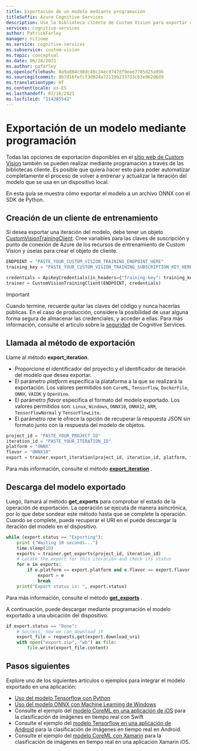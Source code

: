 ```yaml
---
title: Exportación de un modelo mediante programación
titleSuffix: Azure Cognitive Services
description: Use la biblioteca cliente de Custom Vision para exportar un modelo entrenado.
services: cognitive-services
author: PatrickFarley
manager: nitinme
ms.service: cognitive-services
ms.subservice: custom-vision
ms.topic: conceptual
ms.date: 06/28/2021
ms.author: pafarley
ms.openlocfilehash: 0a9a804c98dc40c34ec8747df9eee7705d25a99b
ms.sourcegitcommit: 8b7d16fefcf3d024a72119b233733cb3e962d6d9
ms.translationtype: HT
ms.contentlocale: es-ES
ms.lasthandoff: 07/16/2021
ms.locfileid: "114285542"
---
```

# <a name="export-a-model-programmatically"></a>Exportación de un modelo mediante programación

Todas las opciones de exportación disponibles en el [sitio web de Custom Vision](https://www.customvision.ai/) también se pueden realizar mediante programación a través de las bibliotecas cliente. Es posible que quiera hacer esto para poder automatizar completamente el proceso de volver a entrenar y actualizar la iteración del modelo que se usa en un dispositivo local.

En esta guía se muestra cómo exportar el modelo a un archivo ONNX con el SDK de Python.

## <a name="create-a-training-client"></a>Creación de un cliente de entrenamiento

Si desea exportar una iteración del modelo, debe tener un objeto [CustomVisionTrainingClient](/python/api/azure-cognitiveservices-vision-customvision/azure.cognitiveservices.vision.customvision.training.customvisiontrainingclient). Cree variables para las claves de suscripción y punto de conexión de Azure de los recursos de entrenamiento de Custom Vision y úselas para crear el objeto de cliente.

```python
ENDPOINT = "PASTE_YOUR_CUSTOM_VISION_TRAINING_ENDPOINT_HERE"
training_key = "PASTE_YOUR_CUSTOM_VISION_TRAINING_SUBSCRIPTION_KEY_HERE"

credentials = ApiKeyCredentials(in_headers={"Training-key": training_key})
trainer = CustomVisionTrainingClient(ENDPOINT, credentials)
```

> [!IMPORTANT]
> Cuando termine, recuerde quitar las claves del código y nunca hacerlas públicas. En el caso de producción, considere la posibilidad de usar alguna forma segura de almacenar las credenciales, y acceder a ellas. Para más información, consulte el artículo sobre la [seguridad](../cognitive-services-security.md) de Cognitive Services.

## <a name="call-the-export-method"></a>Llamada al método de exportación

Llame al método **export_iteration**.
* Proporcione el identificador del proyecto y el identificador de iteración del modelo que desea exportar. 
* El parámetro *platform* especifica la plataforma a la que se realizará la exportación. Los valores permitidos son `CoreML`, `TensorFlow`, `DockerFile`, `ONNX`, `VAIDK` y `OpenVino`. 
* El parámetro *flavor* especifica el formato del modelo exportado. Los valores permitidos son: `Linux`, `Windows`, `ONNX10`, `ONNX12`, `ARM`, `TensorFlowNormal` y `TensorFlowLite`.
* El parámetro *raw* le ofrece la opción de recuperar la respuesta JSON sin formato junto con la respuesta del modelo de objetos.

```python
project_id = "PASTE_YOUR_PROJECT_ID"
iteration_id = "PASTE_YOUR_ITERATION_ID"
platform = "ONNX"
flavor = "ONNX10"
export = trainer.export_iteration(project_id, iteration_id, platform, flavor, raw=False)
```

Para más información, consulte el método **[export_iteration](/python/api/azure-cognitiveservices-vision-customvision/azure.cognitiveservices.vision.customvision.training.operations.customvisiontrainingclientoperationsmixin?view=azure-python#export-iteration-project-id--iteration-id--platform--flavor-none--custom-headers-none--raw-false----operation-config-)** .

## <a name="download-the-exported-model"></a>Descarga del modelo exportado

Luego, llamará al método **get_exports** para comprobar el estado de la operación de exportación. La operación se ejecuta de manera asincrónica, por lo que debe sondear este método hasta que se complete la operación. Cuando se complete, puede recuperar el URI en el puede descargar la iteración del modelo en el dispositivo.

```python
while (export.status == "Exporting"):
    print ("Waiting 10 seconds...")
    time.sleep(10)
    exports = trainer.get_exports(project_id, iteration_id)
    # Locate the export for this iteration and check its status  
    for e in exports:
        if e.platform == export.platform and e.flavor == export.flavor:
            export = e
            break
    print("Export status is: ", export.status)
```

Para más información, consulte el método **[get_exports](/python/api/azure-cognitiveservices-vision-customvision/azure.cognitiveservices.vision.customvision.training.operations.customvisiontrainingclientoperationsmixin?view=azure-python#get-exports-project-id--iteration-id--custom-headers-none--raw-false----operation-config-)** .

A continuación, puede descargar mediante programación el modelo exportado a una ubicación del dispositivo.

```python
if export.status == "Done":
    # Success, now we can download it
    export_file = requests.get(export.download_uri)
    with open("export.zip", "wb") as file:
        file.write(export_file.content)
```

## <a name="next-steps"></a>Pasos siguientes

Explore uno de los siguientes artículos o ejemplos para integrar el modelo exportado en una aplicación:

* [Uso del modelo Tensorflow con Python](export-model-python.md)
* [Uso del modelo ONNX con Machine Learning de Windows](custom-vision-onnx-windows-ml.md)
* Consulte el ejemplo del [modelo CoreML en una aplicación de iOS](https://go.microsoft.com/fwlink/?linkid=857726) para la clasificación de imágenes en tiempo real con Swift
* Consulte el ejemplo del [modelo Tensorflow en una aplicación de Android](https://github.com/Azure-Samples/cognitive-services-android-customvision-sample) para la clasificación de imágenes en tiempo real en Android.
* Consulte el ejemplo del [modelo CoreML con Xamarin](https://github.com/xamarin/ios-samples/tree/master/ios11/CoreMLAzureModel) para la clasificación de imágenes en tiempo real en una aplicación Xamarin iOS.